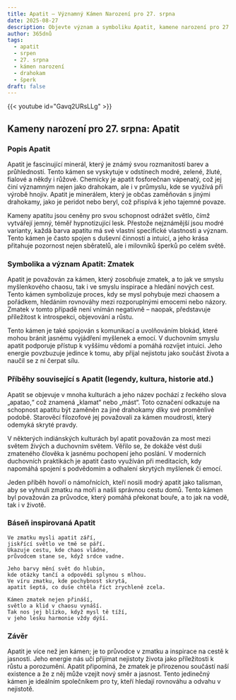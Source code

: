 ```yaml
---
title: Apatit – Významný Kámen Narození pro 27. srpna
date: 2025-08-27
description: Objevte význam a symboliku Apatit, kamene narození pro 27. srpna, který symbolizuje Zmatek. Přečtěte si legendy a inspirující příběhy.
author: 365dnů
tags:
  - apatit
  - srpen
  - 27. srpna
  - kámen narození
  - drahokam
  - šperk
draft: false
---
```


{{< youtube id="Gavq2URsLLg" >}}

## Kameny narození pro 27. srpna: Apatit

### Popis Apatit

Apatit je fascinující minerál, který je známý svou rozmanitostí barev a průhledností. Tento kámen se vyskytuje v odstínech modré, zelené, žluté, fialové a někdy i růžové. Chemicky je apatit fosforečnan vápenatý, což jej činí významným nejen jako drahokam, ale i v průmyslu, kde se využívá při výrobě hnojiv. Apatit je minerálem, který je občas zaměňován s jinými drahokamy, jako je peridot nebo beryl, což přispívá k jeho tajemné povaze.

Kameny apatitu jsou ceněny pro svou schopnost odrážet světlo, čímž vytvářejí jemný, téměř hypnotizující lesk. Přestože nejznámější jsou modré varianty, každá barva apatitu má své vlastní specifické vlastnosti a význam. Tento kámen je často spojen s duševní činností a intuicí, a jeho krása přitahuje pozornost nejen sběratelů, ale i milovníků šperků po celém světě.

### Symbolika a význam Apatit: Zmatek

Apatit je považován za kámen, který zosobňuje zmatek, a to jak ve smyslu myšlenkového chaosu, tak i ve smyslu inspirace a hledání nových cest. Tento kámen symbolizuje proces, kdy se mysl pohybuje mezi chaosem a pořádkem, hledáním rovnováhy mezi rozporuplnými emocemi nebo názory. Zmatek v tomto případě není vnímán negativně – naopak, představuje příležitost k introspekci, objevování a růstu.

Tento kámen je také spojován s komunikací a uvolňováním blokád, které mohou bránit jasnému vyjádření myšlenek a emocí. V duchovním smyslu apatit podporuje přístup k vyššímu vědomí a pomáhá rozvíjet intuici. Jeho energie povzbuzuje jedince k tomu, aby přijal nejistotu jako součást života a naučil se z ní čerpat sílu.

### Příběhy související s Apatit (legendy, kultura, historie atd.)

Apatit se objevuje v mnoha kulturách a jeho název pochází z řeckého slova „apatao,“ což znamená „klamat“ nebo „mást“. Toto označení odkazuje na schopnost apatitu být zaměněn za jiné drahokamy díky své proměnlivé podobě. Starověcí filozofové jej považovali za kámen moudrosti, který odemyká skryté pravdy.

V některých indiánských kulturách byl apatit považován za most mezi světem živých a duchovním světem. Věřilo se, že dokáže vést duši zmateného člověka k jasnému pochopení jeho poslání. V moderních duchovních praktikách je apatit často využíván při meditacích, kdy napomáhá spojení s podvědomím a odhalení skrytých myšlenek či emocí.

Jeden příběh hovoří o námořnících, kteří nosili modrý apatit jako talisman, aby se vyhnuli zmatku na moři a našli správnou cestu domů. Tento kámen byl považován za průvodce, který pomáhá překonat bouře, a to jak na vodě, tak i v životě.

### Báseň inspirovaná Apatit

```
Ve zmatku mysli apatit září,  
jiskřící světlo ve tmě se páří.  
Ukazuje cestu, kde chaos vládne,  
průvodcem stane se, když srdce vadne.

Jeho barvy mění svět do hlubin,  
kde otázky tančí a odpovědi splynou s mlhou.  
Ve víru zmatku, kde pochybnost skrytá,  
apatit šeptá, co duše chtěla říct zrychleně zcela.

Kámen zmatek nejen přináší,  
světlo a klid v chaosu vynáší.  
Tak nos jej blízko, když mysl tě tíží,  
v jeho lesku harmonie vždy dýší.
```

### Závěr

Apatit je více než jen kámen; je to průvodce v zmatku a inspirace na cestě k jasnosti. Jeho energie nás učí přijímat nejistoty života jako příležitosti k růstu a porozumění. Apatit připomíná, že zmatek je přirozenou součástí naší existence a že z něj může vzejít nový směr a jasnost. Tento jedinečný kámen je ideálním společníkem pro ty, kteří hledají rovnováhu a odvahu v nejistotě.